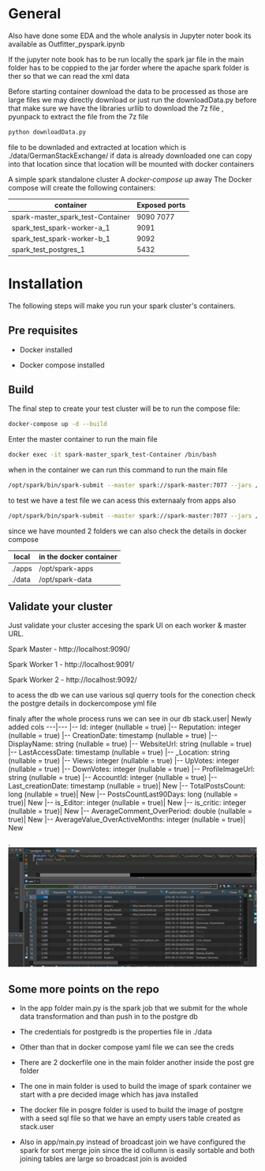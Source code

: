 # General

Also have done some EDA and the whole analysis in Jupyter noter book its available as Outfitter_pyspark.ipynb

If the jupyter note book has to be run locally the spark jar file in the main folder has to be coppied to the jar forder where the apache spark folder is ther so that we can read the xml data




Before starting container download the data to be processed as those are large files we may directly download or just run the downloadData.py
before that make sure we have the libraries urllib to download the 7z file , pyunpack to extract the file from the 7z file
```sh
python downloadData.py
```
file to be downladed and extracted at location which is ./data/GermanStackExchange/  if data is already downloaded one can copy into that location since that location will be mounted with docker containers

A simple spark standalone cluster  A *docker-compose up* away 
The Docker compose will create the following containers:

container|Exposed ports
---|---
spark-master_spark_test-Container|9090 7077
spark_test_spark-worker-a_1|9091
spark_test_spark-worker-b_1|9092
spark_test_postgres_1|5432

# Installation

The following steps will make you run your spark cluster's containers.

## Pre requisites

* Docker installed

* Docker compose  installed



## Build

The final step to create your test cluster will be to run the compose file:

```sh
docker-compose up -d --build

```
Enter the master container to run the main file

```sh
docker exec -it spark-master_spark_test-Container /bin/bash
```

when in the container we can run this command to run the main file

```sh
/opt/spark/bin/spark-submit --master spark://spark-master:7077 --jars /opt/spark-apps/postgresql-42.2.22.jar --driver-memory 1G --executor-memory 1G /opt/spark-apps/main.py
```

to test we have a test file we can acess this externaaly from apps also

```sh
/opt/spark/bin/spark-submit --master spark://spark-master:7077 --jars /opt/spark-apps/postgresql-42.2.22.jar --driver-memory 1G --executor-memory 1G /opt/spark-apps/test.py
```

since we have mounted 2 folders we can also check the details in docker compose

local|in the docker container
---|---
./apps|/opt/spark-apps
./data|/opt/spark-data

## Validate your cluster

Just validate your cluster accesing the spark UI on each worker & master URL.

Spark Master - http://localhost:9090/

Spark Worker 1 - http://localhost:9091/

Spark Worker 2 - http://localhost:9092/

to acess the db we can use various sql querry tools for the conection check the postgre details in dockercompose yml file

finaly after the whole process runs we can see in our db 
stack.user| Newly added cols
---|---
 |-- Id: integer (nullable = true)
 |-- Reputation: integer (nullable = true)
 |-- CreationDate: timestamp (nullable = true)
 |-- DisplayName: string (nullable = true)
 |-- WebsiteUrl: string (nullable = true)
 |-- LastAccessDate: timestamp (nullable = true)
 |-- _Location: string (nullable = true)
 |-- Views: integer (nullable = true)
 |-- UpVotes: integer (nullable = true)
 |-- DownVotes: integer (nullable = true)
 |-- ProfileImageUrl: string (nullable = true)
 |-- AccountId: integer (nullable = true)
 |-- Last_creationDate: timestamp (nullable = true)| New
 |-- TotalPostsCount: long (nullable = true)| New
 |-- PostsCountLast90Days: long (nullable = true)| New
 |-- is_Editor: integer (nullable = true)| New
 |-- is_critic: integer (nullable = true)| New
 |-- AverageComment_OverPeriod: double (nullable = true)| New
 |-- AverageValue_OverActiveMonths: integer (nullable = true)| New
 
 .
![snapshot Postgre](./readmeimage/db.PNG "Postgre snapshot")


## Some more points on the repo

* In the app folder main.py is the spark job that we submit for the whole data transformation and than push in to the postgre db
* The credentials for postgredb is the properties file in ./data
* Other than that in docker compose yaml file we can see the creds

* There are 2 dockerfile one in the main folder another inside the post gre folder

* The one in main folder is used to build the image of spark container we start with a pre decided image which has java installed

* The docker file in posgre folder is used to build the image of postgre with a seed sql file so that we have an empty users table created as stack.user

*  Also in app/main.py instead of broadcast join we have configured the spark for sort merge join  since the id collumn is easily sortable and both joining tables are large so broadcast join is avoided




